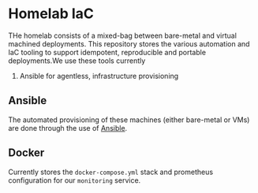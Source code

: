 # Homelab IaC

THe homelab consists of a mixed-bag between bare-metal and virtual machined deployments. This repository stores
the various automation and IaC tooling to support idempotent, reproducible and portable deployments.We use these tools
currently

1. Ansible for agentless, infrastructure provisioning

## Ansible
The automated provisioning of these machines (either bare-metal or VMs) are done
through the use of [Ansible](https://github.com/ansible/ansible).

## Docker
Currently stores the `docker-compose.yml` stack and prometheus configuration for our `monitoring` service.


